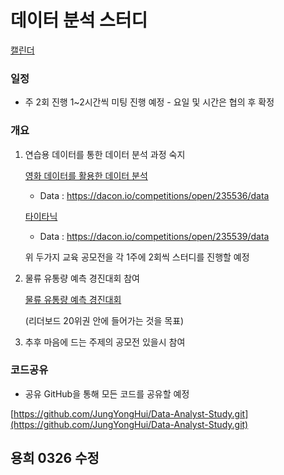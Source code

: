 # 데이터 분석 스터디

[캘린더](https://www.notion.so/31086df5ec2649458abe90cfa5aaf0d7)

### 일정

- 주 2회 진행 1~2시간씩 미팅 진행 예정 - 요일 및 시간은 협의 후 확정

### 개요

1. 연습용 데이터를 통한 데이터 분석 과정 숙지
    
    [영화 데이터를 활용한 데이터 분석](https://www.notion.so/a796f613f041478eb7c22cb214602752)
    - Data : https://dacon.io/competitions/open/235536/data 
    
    [타이타닉](https://www.notion.so/24c28f11256b418192578f2857e09a56)
    - Data : https://dacon.io/competitions/open/235539/data
    
    위 두가지 교육 공모전을 각 1주에 2회씩 스터디를 진행할 예정
    
2. 물류 유통량 예측 경진대회 참여
    
    [물류 유통량 예측 경진대회](https://dacon.io/competitions/official/235867/overview/description)
    
    (리더보드 20위권 안에 들어가는 것을 목표)
    

1. 추후 마음에 드는 주제의 공모전 있을시 참여
    
    

### 코드공유

- 공유 GitHub을 통해 모든 코드를 공유할 예정

[https://github.com/JungYongHui/Data-Analyst-Study.git](https://github.com/JungYongHui/Data-Analyst-Study.git)

##  용희 0326 수정